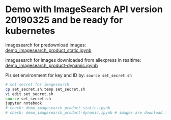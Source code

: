 # Demo with ImageSearch API version 20190325 and be ready for kubernetes
imagesearch for predownload images: [demo_imagesearch_product_static.ipynb](https://github.com/jianhuashao/AlibabaCloud_ImageSearch_Demo_py2/blob/master/demo_imagesearch_product_static.ipynb)

imagesearch for images downloaded from aliexpress in realtime: [demo_imagesearch_product-dynamic.ipynb](https://github.com/jianhuashao/AlibabaCloud_ImageSearch_Demo_py2/blob/master/demo_imagesearch_product-dynamic.ipynb)

Pls set environment for key and ID by: `source set_secret.sh`

```sh
# set secret for imagesearch
cp set_secret.sh.temp set_secret.sh
vi edit set_secret.sh
source set_secret.sh
jupyter notebook
# check: demo_imagesearch_product_static.ipynb
# check: demo_imagesearch_product-dynamic.ipynb # images are download from aliexpress in realtime
```
